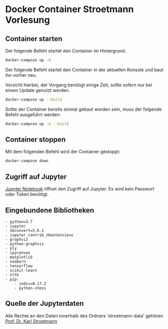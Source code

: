 # Docker Container Stroetmann Vorlesung

## Container starten

Der folgende Befehl startet den Container im Hintergrund.

```bash
docker-compose up -d
```

Der folgende Befehl startet den Container in der aktuellen Konsole und baut ihn vorher neu.

Vorsicht hierbei, der Vorgang benötigt einige Zeit, sollte sofern nur bei einem Update genutzt werden.
```bash
docker-compose up --build
```

Sollte der Container bereits einmal gebaut worden sein, muss der folgende Befehl ausgeführt werden:

```bash
docker-compose up -d --build
```

## Container stoppen

Mit dem folgenden Befehl wird der Container gestoppt:

```bash
docker-compose down
```

## Zugriff auf Jupyter

[Jupyter Notebook](localhost:8888) öffnet den Zugriff auf Jupyter. Es wird kein Passwort oder Token benötigt.

## Eingebundene Bibliotheken

```text
- python=3.7
- jupyter
- nbconvert=5.6.1
- jupyter_contrib_nbextensions
- graphviz
- python-graphviz
- ply
- ipycanvas
- matplotlib
- seaborn
- tensorflow
- scikit-learn
- nltk
- pip:
    - jedi==0.17.2  
    - python-chess
```

## Quelle der Jupyterdaten

Alle Rechte an den Daten innerhalb des Ordners 'stroetmann-data' gehören [Prof. Dr. Karl Stroetmann](https://github.com/karlstroetmann/)
